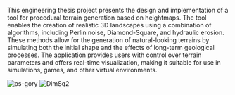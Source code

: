 This engineering thesis project presents the design and implementation of a tool for procedural terrain generation based on heightmaps. The tool enables the creation of realistic 3D landscapes using a combination of algorithms, including Perlin noise, Diamond-Square, and hydraulic erosion. These methods allow for the generation of natural-looking terrains by simulating both the initial shape and the effects of long-term geological processes. The application provides users with control over terrain parameters and offers real-time visualization, making it suitable for use in simulations, games, and other virtual environments.

![ps-gory](https://github.com/user-attachments/assets/42fe9e26-d6f4-4276-83ba-2d22993485d4)
![DimSq2](https://github.com/user-attachments/assets/0a4d298b-8aa3-4fa8-b31e-b4981245f8a9)
